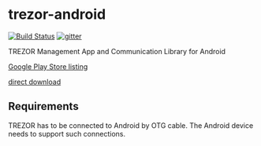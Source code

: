 # trezor-android

[![Build Status](https://travis-ci.org/trezor/trezor-android.svg?branch=master)](https://travis-ci.org/trezor/trezor-android) [![gitter](https://badges.gitter.im/trezor/community.svg)](https://gitter.im/trezor/community)

TREZOR Management App and Communication Library for Android

[Google Play Store listing](https://play.google.com/store/apps/details?id=io.trezor.app)

[direct download](https://wallet.trezor.io/data/android/latest.apk)

## Requirements

TREZOR has to be connected to Android by OTG cable. The Android device needs to support such connections.
